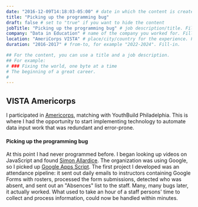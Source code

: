 ```yaml
---
date: "2016-12-09T14:18:03-05:00" # date in which the content is created - defaults to "today"
title: "Picking up the programming bug"
draft: false # set to "true" if you want to hide the content
jobTitle: "Picking up the programming bug" # job description/title. Fill-in
company: "Data in Education" # name of the company you worked for. Fill-in
location: "AmeriCorps VISTA" # place/city/country for the experience. Fill-in.
duration: "2016-2017" # from-to, for example "2022-2024". Fill-in.

## For the content, you can use a title and a job description.
## For example:
# ### Fixing the world, one byte at a time
# The beginning of a great career.
#
---
```


## VISTA Americorps

I participated in [Americorps](https://americorps.gov/serve/americorps/americorps-vista), matching with YouthBuild Philadelphia. This is where I had the opportunity to start implementing technology to automate data input work that was redundant and error-prone.

#### Picking up the programming bug

At this point I had never programmed before. I began looking up videos on JavaScript and found [Simon Allardice](https://www.simonallardice.com/courses). The organization was using Google, so I picked up [Google Apps Script](https://developers.google.com/apps-script). The first project I developed was an attendance pipeline: it sent out daily emails to instructors containing Google Forms with rosters, processed the form submissions, detected who was absent, and sent out an "Absences" list to the staff. Many, many bugs later, it actually worked. What used to take an hour of a staff persons' time to collect and process information, could now be handled within minutes.
